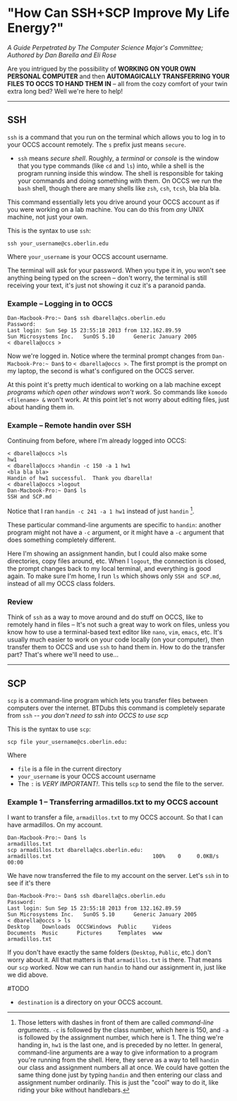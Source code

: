 # "How Can SSH+SCP Improve My Life Energy?"  
_A Guide Perpetrated by The Computer Science Major's Committee;_  
_Authored by Dan Barella and Eli Rose_  

Are you intrigued by the possibility of **WORKING ON YOUR OWN PERSONAL COMPUTER** and then **AUTOMAGICALLY TRANSFERRING YOUR FILES TO OCCS TO HAND THEM IN** – all from the cozy comfort of your twin extra long bed? Well we're here to help!  

--- 

## SSH
`ssh` is a command that you run on the terminal which allows you to log in to your OCCS account remotely. The `s` prefix just means `secure`.

- `ssh` means _secure shell_. Roughly, a _terminal_ or _console_ is the window that you type commands (like `cd` and `ls`) into, while a shell is the program running inside this window. The shell is responsible for taking your commands and doing something with them. On OCCS we run the `bash` shell, though there are many shells like `zsh`, `csh`, `tcsh`, bla bla bla.

This command essentially lets you drive around your OCCS account as if you were working on a lab machine. You can do this from *any* UNIX machine, not just your own.  

This is the syntax to use `ssh`:  

	ssh your_username@cs.oberlin.edu
	
Where `your_username` is your OCCS account username.

The terminal will ask for your password. When you type it in, you won't see anything being typed on the screen – don't worry, the terminal is still receiving your text, it's just not showing it cuz it's a paranoid panda.  

### Example – Logging in to OCCS

	Dan-Macbook-Pro:~ Dan$ ssh dbarella@cs.oberlin.edu
	Password: 
	Last login: Sun Sep 15 23:55:18 2013 from 132.162.89.59
	Sun Microsystems Inc.   SunOS 5.10      Generic January 2005
	< dbarella@occs >

Now we're logged in. Notice where the terminal prompt changes from `Dan-Macbook-Pro:~ Dan$` to `< dbarella@occs >`. The first prompt is the prompt on my laptop, the second is what's configured on the OCCS server.  

At this point it's pretty much identical to working on a lab machine except *programs which open other windows won't work*. So commands like `komodo <filename> &` won't work. At this point let's not worry about editing files, just about handing them in.

### Example – Remote handin over SSH  
Continuing from before, where I'm already logged into OCCS:

	< dbarella@occs >ls     
	hw1
	< dbarella@occs >handin -c 150 -a 1 hw1
	<bla bla bla>
	Handin of hw1 successful.  Thank you dbarella!
	< dbarella@occs >logout
	Dan-Macbook-Pro:~ Dan$ ls
	SSH and SCP.md

Notice that I ran `handin -c 241 -a 1 hw1` instead of just `handin` [^1].

These particular command-line arguments are specific to `handin`: another program might not have a `-c` argument, or it might have a `-c` argument that does something completely different. 

Here I'm showing an assignment handin, but I could also make some directories, copy files around, etc. When I `logout`, the connection is closed, the prompt changes back to my local terminal, and everything is good again. To make sure I'm home, I run `ls` which shows only `SSH and SCP.md`, instead of all my OCCS class folders.

### Review
Think of `ssh` as a way to move around and do stuff on OCCS, like to remotely hand in files – It's not such a great way to work on files, unless you know how to use a terminal-based text editor like `nano`, `vim`, `emacs`, etc. It's usually much easier to work on your code locally (on your computer), then transfer them to OCCS and use `ssh` to hand them in. How to do the transfer part? That's where we'll need to use...  

---  

## SCP  

`scp` is a command-line program which lets you transfer files between computers over the internet. BTDubs this command is completely separate from `ssh` -- _you don't need to ssh into OCCS to use scp_

This is the syntax to use `scp`:  

	scp file your_username@cs.oberlin.edu:
	
Where  
- `file` is a file in the current directory  
- `your_username` is your OCCS account username  
-  The `:` is *VERY IMPORTANT!*. This tells `scp` to send the file to the server.  

### Example 1 – Transferring armadillos.txt to my OCCS account  
I want to transfer a file, `armadillos.txt` to my OCCS account. So that I can have armadillos. On my account.

	Dan-Macbook-Pro:~ Dan$ ls
	armadillos.txt
	scp armadillos.txt dbarella@cs.oberlin.edu:
	armadillos.txt                                100%    0     0.0KB/s   00:00

We have now transferred the file to my account on the server. Let's `ssh` in to see if it's there

	Dan-Macbook-Pro:~ Dan$ ssh dbarella@cs.oberlin.edu
	Password: 
	Last login: Sun Sep 15 23:55:18 2013 from 132.162.89.59
	Sun Microsystems Inc.   SunOS 5.10      Generic January 2005
	< dbarella@occs > ls
	Desktop    Downloads  OCCSWindows  Public     Videos
	Documents  Music      Pictures     Templates  www
	armadillos.txt

If you don't have exactly the same folders (`Desktop`, `Public`, etc.) don't worry about it. All that matters is that `armadillos.txt` is there. That means our `scp` worked. Now we can run `handin` to hand our assignment in, just like we did above.

#TODO
- `destination` is a directory on your OCCS account.  

[^1]: Those letters with dashes in front of them are called _command-line arguments_. `-c` is followed by the class number, which here is 150, and `-a` is followed by the assignment number, which here is 1. The thing we're handing in, `hw1` is the last one, and is preceded by no letter. In general, command-line arguments are a way to give information to a program you're running from the shell. Here, they serve as a way to tell `handin` our class and assignment numbers all at once. We could have gotten the same thing done just by typing `handin` and then entering our class and assignment number ordinarily. This is just the "cool" way to do it, like riding your bike without handlebars.
